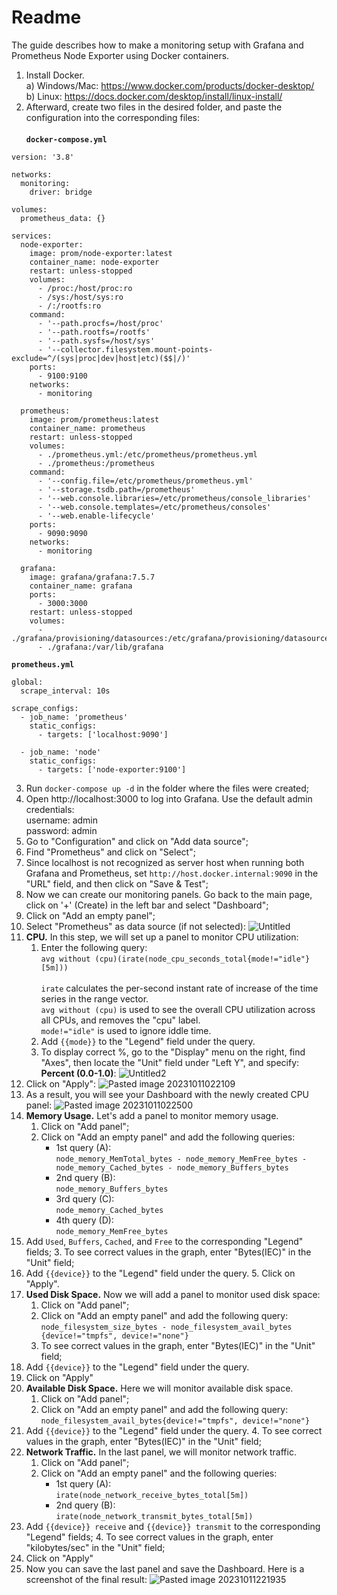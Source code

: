 # Readme

The guide describes how to make a monitoring setup with Grafana and Prometheus Node Exporter using Docker containers.

1. Install Docker.<br>
a) Windows/Mac: https://www.docker.com/products/docker-desktop/<br>
b) Linux: https://docs.docker.com/desktop/install/linux-install/
2. Afterward, create two files in the desired folder, and paste the configuration into the corresponding files:<br><br>
**`docker-compose.yml`**
```
version: '3.8'

networks:
  monitoring:
    driver: bridge

volumes:
  prometheus_data: {}

services:
  node-exporter:
    image: prom/node-exporter:latest
    container_name: node-exporter
    restart: unless-stopped
    volumes:
      - /proc:/host/proc:ro
      - /sys:/host/sys:ro
      - /:/rootfs:ro
    command:
      - '--path.procfs=/host/proc'
      - '--path.rootfs=/rootfs'
      - '--path.sysfs=/host/sys'
      - '--collector.filesystem.mount-points-exclude=^/(sys|proc|dev|host|etc)($$|/)'
    ports:
      - 9100:9100
    networks:
      - monitoring

  prometheus:
    image: prom/prometheus:latest
    container_name: prometheus
    restart: unless-stopped
    volumes:
      - ./prometheus.yml:/etc/prometheus/prometheus.yml
      - ./prometheus:/prometheus
    command:
      - '--config.file=/etc/prometheus/prometheus.yml'
      - '--storage.tsdb.path=/prometheus'
      - '--web.console.libraries=/etc/prometheus/console_libraries'
      - '--web.console.templates=/etc/prometheus/consoles'
      - '--web.enable-lifecycle'
    ports:
      - 9090:9090
    networks:
      - monitoring

  grafana:
    image: grafana/grafana:7.5.7
    container_name: grafana
    ports:
      - 3000:3000
    restart: unless-stopped
    volumes:
      - ./grafana/provisioning/datasources:/etc/grafana/provisioning/datasources
      - ./grafana:/var/lib/grafana
```
**`prometheus.yml`**
```
global:
  scrape_interval: 10s

scrape_configs:
  - job_name: 'prometheus'
    static_configs:
      - targets: ['localhost:9090']

  - job_name: 'node'
    static_configs:
      - targets: ['node-exporter:9100']
```
3. Run `docker-compose up -d` in the folder where the files were created;
4. Open http://localhost:3000 to log into Grafana. Use the default admin credentials:<br>
username: admin<br>
password: admin
5. Go to "Configuration" and click on "Add data source";
6. Find "Prometheus" and click on "Select";
7. Since localhost is not recognized as server host when running both Grafana and Prometheus, set `http://host.docker.internal:9090` in the "URL" field, and then click on "Save & Test";
8. Now we can create our monitoring panels. Go back to the main page, click on '+' (Create) in the left bar and select "Dashboard";
9. Click on "Add an empty panel";
10. Select "Prometheus" as data source (if not selected):
![Untitled](https://github.com/CloudJigglypuff/grafanaandprometheussetup/assets/76413235/3a10b093-5161-4d3c-90ba-5d4c78978e39)
1. **CPU.** In this step, we will set up a panel to monitor CPU utilization:
   1. Enter the following query:<br>`avg without (cpu)(irate(node_cpu_seconds_total{mode!="idle"}[5m]))`<br><br>
    `irate` calculates the per-second instant rate of increase of the time series in the range vector.<br>
    `avg without (cpu)` is used to see the overall CPU utilization across all CPUs, and removes the "cpu" label.<br>
    `mode!="idle"` is used to ignore iddle time.
   2. Add `{{mode}}` to the "Legend" field under the query.
   3. To display correct %, go to the "Display" menu on the right, find "Axes", then locate the "Unit" field under "Left Y", and specify: **Percent (0.0-1.0)**:
    ![Untitled2](https://github.com/CloudJigglypuff/grafanaandprometheussetup/assets/76413235/b009605f-ff0e-49f6-8470-dc64821a97f5)
  3. Click on "Apply":
  ![Pasted image 20231011022109](https://github.com/CloudJigglypuff/grafanaandprometheussetup/assets/76413235/07186150-a8dd-4de1-89da-ab1e5db5127e)
  4. As a result, you will see your Dashboard with the newly created CPU panel:
	![Pasted image 20231011022500](https://github.com/CloudJigglypuff/grafanaandprometheussetup/assets/76413235/d24d8faf-a4d4-4bb3-9e38-becf536f18ae)
3. **Memory Usage.** Let's add a panel to monitor memory usage. 
	1. Click on "Add panel"; 
	2. Click on "Add an empty panel" and add the following queries:
	   - 1st query (A):<br>`node_memory_MemTotal_bytes - node_memory_MemFree_bytes - node_memory_Cached_bytes - node_memory_Buffers_bytes`
	   - 2nd query (B):<br>`node_memory_Buffers_bytes`
	   - 3rd query (C):<br>`node_memory_Cached_bytes`
	   - 4th query (D):<br>`node_memory_MemFree_bytes`
  3. Add `Used`, `Buffers`, `Cached`, and `Free` to the corresponding "Legend" fields;
	3. To see correct values in the graph, enter "Bytes(IEC)" in the "Unit" field;
  4. Add `{{device}}` to the "Legend" field under the query.
	5. Click on "Apply".
5. **Used Disk Space.** Now we will add a panel to monitor used disk space:
	1. Click on "Add panel"; 
	2. Click on "Add an empty panel" and add the following query:<br>`node_filesystem_size_bytes - node_filesystem_avail_bytes {device!="tmpfs", device!="none"}`
	3. To see correct values in the graph, enter "Bytes(IEC)" in the "Unit" field;
  4. Add `{{device}}` to the "Legend" field under the query.
  5. Click on "Apply"
5. **Available Disk Space.** Here we will monitor available disk space.
	1. Click on "Add panel";
	2. Click on "Add an empty panel" and add the following query:<br>`node_filesystem_avail_bytes{device!="tmpfs", device!="none"}`
  3. Add `{{device}}` to the "Legend" field under the query.
	4. To see correct values in the graph, enter "Bytes(IEC)" in the "Unit" field;
6. **Network Traffic.** In the last panel, we will monitor network traffic.
	1. Click on "Add panel";
	2. Click on "Add an empty panel" and the following queries:
	   - 1st query (A):<br>`irate(node_network_receive_bytes_total[5m])`
	   - 2nd query (B):<br>`irate(node_network_transmit_bytes_total[5m])`
  3. Add `{{device}} receive` and `{{device}} transmit` to the corresponding "Legend" fields;
	4. To see correct values in the graph, enter "kilobytes/sec" in the "Unit" field;
  5. Click on "Apply"
7. Now you can save the last panel and save the Dashboard. Here is a screenshot of the final result:
![Pasted image 20231011221935](https://github.com/CloudJigglypuff/grafanaandprometheussetup/assets/76413235/d31d6fc8-39d6-4d0f-883e-1983ba5c0f83)
